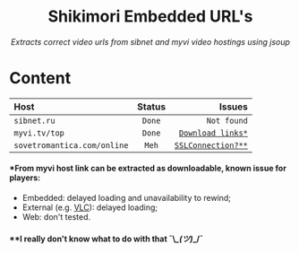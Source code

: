 <h1 align="center">Shikimori Embedded URL's</h1>
<h6 align="center">Extracts correct video urls from sibnet and myvi video hostings using jsoup</h6>

# Content
Host|Status|Issues
:---|:---:|---:
`sibnet.ru`|`Done`|`Not found`
`myvi.tv/top`|`Done`|[`Download links*`](https://github.com/SkyfaceD/shikimori-embed-urls#from-myvi-host-link-can-be-extracted-as-downloadable-known-issue-for-players)
`sovetromantica.com/online`|`Meh`|[`SSLConnection?**`](https://github.com/SkyfaceD/shikimori-embed-urls#i-really-dont-know-what-to-do-with-that-_%E3%83%84_)

#### *From myvi host link can be extracted as downloadable, known issue for players:

- Embedded: delayed loading and unavailability to rewind;
- External (e.g. [VLC](https://play.google.com/store/apps/details?id=org.videolan.vlc&hl=en&gl=US)): delayed loading;
- Web: don't tested.

#### **I really don't know what to do with that ¯\\_\_(ツ)_\_/¯
